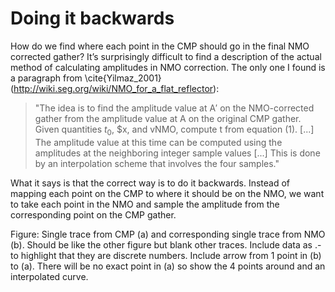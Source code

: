 # Doing it backwards

How do  we find where each point in the CMP should go in the final NMO corrected gather?
It’s surprisingly difficult to find a description of the actual method of calculating amplitudes in NMO correction.
The only one I found is a paragraph from \cite{Yilmaz_2001} (http://wiki.seg.org/wiki/NMO_for_a_flat_reflector):


> "The idea is to find the amplitude value at A′ on the NMO-corrected gather from the  amplitude value at A on the original CMP gather. Given quantities $t_0$, $x, and vNMO, compute t from equation (1). [...] The amplitude value at this time can be computed using the amplitudes at the neighboring integer sample values [...] This is done by an interpolation scheme that involves the four samples."

What it says is that the correct way is to do it backwards. 
Instead of mapping each point on the CMP to where it should be on the NMO, we want to take each point in the NMO and sample the amplitude from the corresponding point on the CMP gather.


Figure: Single trace from CMP (a) and corresponding single trace from NMO (b). Should be like the other figure but blank other traces. Include data as .- to highlight that they are discrete numbers. Include arrow from 1 point in (b) to (a). There will be no exact point in (a) so show the 4 points around and an interpolated curve. 
